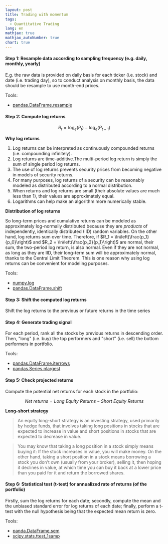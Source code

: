 ```yaml
---
layout: post
title: Trading with momentum
tags: 
  - Quantitative Trading
lang: en
mathjax: true
mathjax_autoNumber: true
chart: true
---
```

#### **Step 1: Resample data according to sampling frequency (e.g. daily, monthly, yearly)**

E.g. the raw data is provided on daily basis for each ticker (i.e. stock) and date (i.e. trading day), so to conduct analysis on monthly basis, the data should be resample to use month-end prices.

Tools:

- [pandas.DataFrame.resample](https://pandas.pydata.org/pandas-docs/stable/generated/pandas.DataFrame.resample.html)

#### **Step 2: Compute log returns**

$$R_t = \log_e (P_t) - \log_e (P_{t-1})$$

**Why log returns**
1. Log returns can be interpreted as continuously compounded returns (i.e. compounding infinitely).
2. Log returns are time-additive.The multi-period log return is simply the sum of single period log returns.
3. The use of log returns prevents security prices from becoming negative in models of security returns.
4. For many purposes, log returns of a security can be reasonably modeled as distributed according to a normal distribution.
5. When returns and log returns are small (their absolute values are much less than 1), their values are approximately equal.
6. Logarithms can help make an algorithm more numerically stable.

**Distribution of log returns**

So long-term prices and cumulative returns can be modeled as approximately log-normally distributed because they are *products* of independently, identically distributed (IID) random variables. On the other hand, log returns sum over time. Therefore, if $R_1 = \ln\left(\frac{p_1}{p_0}\right)$ and $R_2 = \ln\left(\frac{p_2}{p_1}\right)$ are normal, their sum, the two-period log return, is also normal. Even if they are not normal, as long as they are IID, their long-term sum will be approximately normal, thanks to the Central Limit Theorem. This is one reason why using log returns can be convenient for modeling purposes.

Tools:

- [numpy.log](https://docs.scipy.org/doc/numpy/reference/generated/numpy.log.html)
- [pandas.DataFrame.shift](https://pandas.pydata.org/pandas-docs/stable/generated/pandas.DataFrame.shift.html)

#### **Step 3: Shift the computed log returns**

Shift the log returns to the previous or future returns in the time series

#### **Step 4: Generate trading signal**

For each period, rank all the stocks by previous returns in descending order. Then, "long" (i.e. buy) the top performers and "short" (i.e. sell) the bottom performers in portfolio. 

Tools:

- [pandas.DataFrame.iterrows](https://pandas.pydata.org/pandas-docs/version/0.21/generated/pandas.DataFrame.iterrows.html)
- [pandas.Series.nlargest](https://pandas.pydata.org/pandas-docs/version/0.21/generated/pandas.Series.nlargest.html)

#### **Step 5: Check projected returns**

Compute the potential net returns for each stock in the portfolio:

$$Net\ returns  = Long\ Equity\ Returns - Short\ Equity\ Returns$$

[**Long-short strategy** ](https://www.barclayhedge.com/research/educational-articles/hedge-fund-strategy-definition/hedge-fund-strategy-equity-long-short.html)

> An equity long-short strategy is an investing strategy, used primarily by hedge funds, that involves taking long positions in stocks that are expected to increase in value and short positions in stocks that are expected to decrease in value.

> You may know that taking a long position in a stock simply means buying it: If the stock increases in value, you will make money. On the other hand, taking a short position in a stock means borrowing a stock you don’t own (usually from your broker), selling it, then hoping it declines in value, at which time you can buy it back at a lower price than you paid for it and return the borrowed shares.

#### **Step 6: Statistical test (t-test) for annualized rate of returns (of the portfolio)**

Firstly, sum the log returns for each date; secondly, compute the mean and the unbiased standard error for log returns of each date; finally, perform a t-test with the null hypothesis being that the expected mean return is zero.

Tools:

- [panda.DataFrame.sem](https://pandas.pydata.org/pandas-docs/stable/generated/pandas.DataFrame.sem.html)
- [scipy.stats.ttest_1samp](https://docs.scipy.org/doc/scipy-1.0.0/reference/generated/scipy.stats.ttest_1samp.html)
